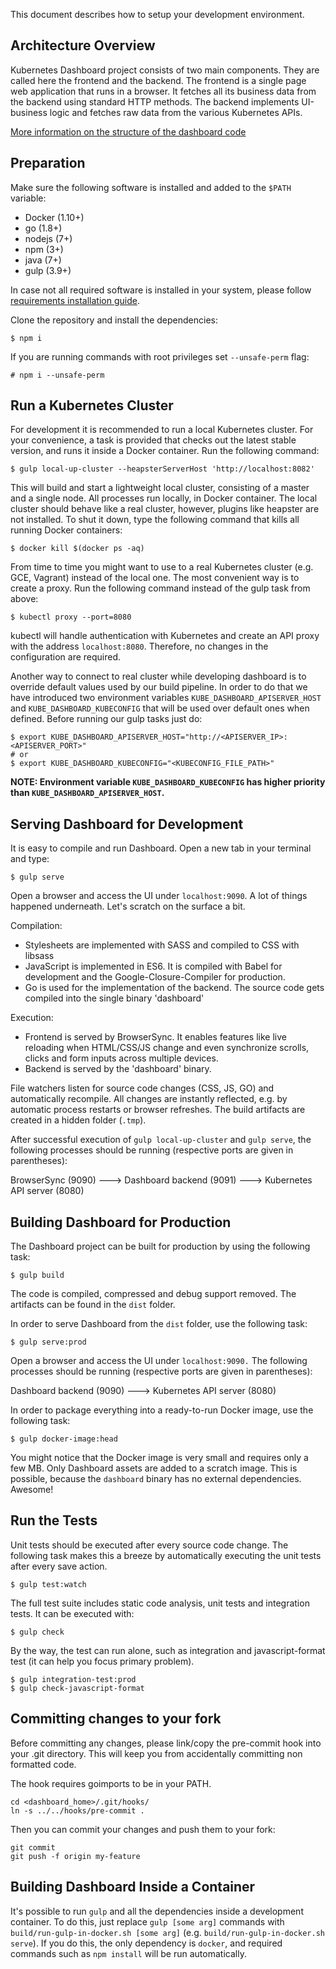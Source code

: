 This document describes how to setup your development environment.

## Architecture Overview

Kubernetes Dashboard project consists of two main components. They are called here the frontend and
the backend. The frontend is a single page web application that runs in a browser. It fetches all
its business data from the backend using standard HTTP methods. The backend implements UI-business
logic and fetches raw data from the various Kubernetes APIs.

[More information on the structure of the dashboard code]()

## Preparation

Make sure the following software is installed and added to the `$PATH` variable:

* Docker (1.10+)
* go (1.8+)
* nodejs (7+)
* npm (3+)
* java (7+)
* gulp (3.9+)

In case not all required software is installed in your system, please follow [requirements installation guide](https://github.com/kubernetes/dashboard/wiki/Requirements-installation).

Clone the repository and install the dependencies:

```shell
$ npm i
```

If you are running commands with root privileges set `--unsafe-perm` flag:

 ```shell
 # npm i --unsafe-perm
 ```

## Run a Kubernetes Cluster

For development it is recommended to run a local Kubernetes cluster. For your convenience, a
task is provided that checks out the latest stable version, and runs it inside a Docker container.
Run the following command:

```shell
$ gulp local-up-cluster --heapsterServerHost 'http://localhost:8082'
```

This will build and start a lightweight local cluster, consisting of a master and a single node.
All processes run locally, in Docker container. The local cluster should behave like a real
cluster, however, plugins like heapster are not installed. To shut it down, type the following
command that kills all running Docker containers:

```shell
$ docker kill $(docker ps -aq)
```

From time to time you might want to use to a real Kubernetes cluster (e.g. GCE, Vagrant) instead
of the local one. The most convenient way is to create a proxy. Run the following command instead
of the gulp task from above:

```shell
$ kubectl proxy --port=8080
```

kubectl will handle authentication with Kubernetes and create an API proxy with the address
`localhost:8080`. Therefore, no changes in the configuration are required.

Another way to connect to real cluster while developing dashboard is to override default values used
by our build pipeline. In order to do that we have introduced two environment variables
`KUBE_DASHBOARD_APISERVER_HOST` and `KUBE_DASHBOARD_KUBECONFIG` that will be used over default ones when
defined. Before running our gulp tasks just do:

```shell
$ export KUBE_DASHBOARD_APISERVER_HOST="http://<APISERVER_IP>:<APISERVER_PORT>"
# or
$ export KUBE_DASHBOARD_KUBECONFIG="<KUBECONFIG_FILE_PATH>"
```

**NOTE: Environment variable `KUBE_DASHBOARD_KUBECONFIG` has higher priority than `KUBE_DASHBOARD_APISERVER_HOST`.**

## Serving Dashboard for Development

It is easy to compile and run Dashboard. Open a new tab in your terminal and type:

```shell
$ gulp serve
```

Open a browser and access the UI under `localhost:9090`. A lot of things happened underneath.
Let's scratch on the surface a bit.

Compilation:
* Stylesheets are implemented with SASS and compiled to CSS with libsass
* JavaScript is implemented in ES6. It is compiled with Babel for development and the
  Google-Closure-Compiler for production.
* Go is used for the implementation of the backend. The source code gets compiled into the
  single binary 'dashboard'


Execution:
* Frontend is served by BrowserSync. It enables features like live reloading when
  HTML/CSS/JS change and even synchronize scrolls, clicks and form inputs across multiple devices.
* Backend is served by the 'dashboard' binary.

File watchers listen for source code changes (CSS, JS, GO) and automatically recompile.
All changes are instantly reflected, e.g. by automatic process restarts or browser refreshes.
The build artifacts are created in a hidden folder (`.tmp`).

After successful execution of `gulp local-up-cluster` and `gulp serve`, the following processes
should be running (respective ports are given in parentheses):

BrowserSync (9090)  ---> Dashboard backend (9091)  ---> Kubernetes API server (8080)


## Building Dashboard for Production

The Dashboard project can be built for production by using the following task:

```shell
$ gulp build
```

The code is compiled, compressed and debug support removed. The artifacts can be found
in the `dist` folder.

In order to serve Dashboard from the `dist` folder, use the following task:

```shell
$ gulp serve:prod
```

Open a browser and access the UI under `localhost:9090.` The following processes should
be running (respective ports are given in parentheses):


Dashboard backend (9090)  ---> Kubernetes API server (8080)



In order to package everything into a ready-to-run Docker image, use the following task:

```shell
$ gulp docker-image:head
```

You might notice that the Docker image is very small and requires only a few MB. Only
Dashboard assets are added to a scratch image. This is possible, because the `dashboard`
binary has no external dependencies. Awesome!

## Run the Tests

Unit tests should be executed after every source code change. The following task makes this
a breeze by automatically executing the unit tests after every save action.

```shell
$ gulp test:watch
```

The full test suite includes static code analysis, unit tests and integration tests.
It can be executed with:

```shell
$ gulp check
```

By the way, the test can run alone, such as integration and javascript-format test (it can help you focus primary problem).

```shell
$ gulp integration-test:prod
$ gulp check-javascript-format
```

## Committing changes to your fork

Before committing any changes, please link/copy the pre-commit hook into your .git directory. This will keep you from accidentally committing non formatted code.

The hook requires goimports to be in your PATH.

```shell
cd <dashboard_home>/.git/hooks/
ln -s ../../hooks/pre-commit .
```

Then you can commit your changes and push them to your fork:

```shell
git commit
git push -f origin my-feature
```

## Building Dashboard Inside a Container

It's possible to run `gulp` and all the dependencies inside a development container. To do this,
just replace `gulp [some arg]` commands with `build/run-gulp-in-docker.sh [some arg]` (e.g. `build/run-gulp-in-docker.sh serve`). If you
do this, the only dependency is `docker`, and required commands such as `npm install`
will be run automatically.